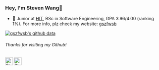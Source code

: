 ### Hey, I'm Steven Wang👋 
- 🍻 Junior at  [HIT](http://www.hit.edu.cn/), BSc in Software Engineering, GPA 3.96/4.00 (ranking 1%). For more info, plz check my website: [gszfwsb](gszfwsb.com)

[![gszfwsb's github data](https://github-readme-stats.vercel.app/api?username=gszfwsb&show_icons=true&theme=vue&layout=compact&hide=prs,issues)]()
<h6>Thanks for visiting my Github!</h6>

<a href="https://www.linkedin.com/in/gszfwsb/">
  <img align="left" alt="Steven's LinkedIN" width="25px" src="https://github.com/gszfwsb/social-icons/blob/main/social/linkedin.svg" /></a>

<a href="mailto:hiterwsb@gmail.com">
  <img align="left" alt="Steven's Gmail" width="25px" src="https://github.com/gszfwsb/social-icons/blob/main/social/gmail.svg" /></a>
